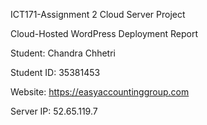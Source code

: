 ICT171-Assignment 2
Cloud Server Project

Cloud-Hosted WordPress Deployment Report

Student: Chandra Chhetri

Student ID: 35381453

Website: https://easyaccountinggroup.com

Server IP: 52.65.119.7


